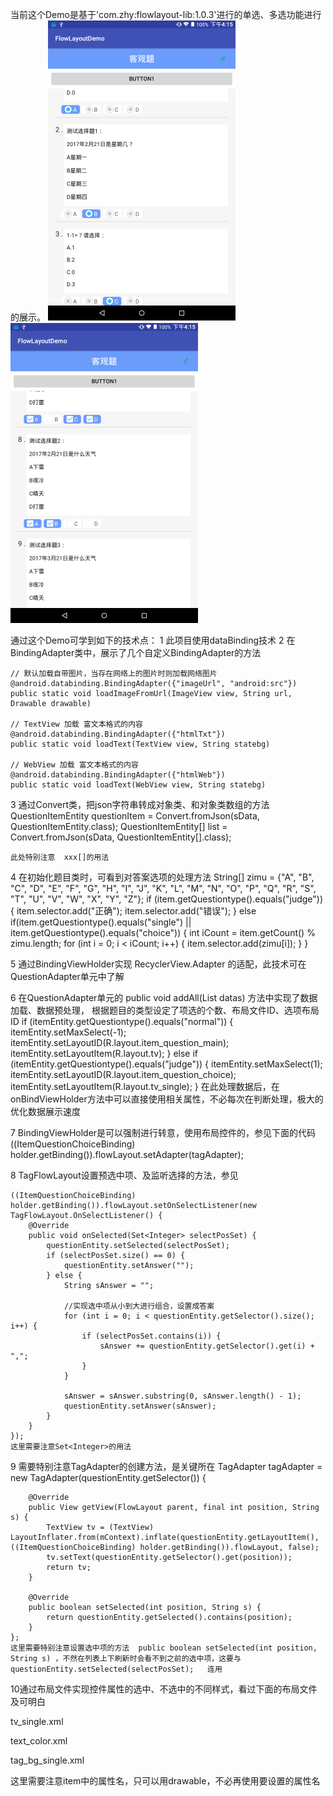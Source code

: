 当前这个Demo是基于'com.zhy:flowlayout-lib:1.0.3'进行的单选、多选功能进行的展示。
![](https://github.com/klzy/FlowLayoutDemo/blob/master/screen/1.png)
![](https://github.com/klzy/FlowLayoutDemo/blob/master/screen/2.png)

通过这个Demo可学到如下的技术点：
1 此项目使用dataBinding技术
2 在BindingAdapter类中，展示了几个自定义BindingAdapter的方法

    // 默认加载自带图片，当存在网络上的图片时则加载网络图片
    @android.databinding.BindingAdapter({"imageUrl", "android:src"})
    public static void loadImageFromUrl(ImageView view, String url, Drawable drawable) 

    // TextView 加载 富文本格式的内容
    @android.databinding.BindingAdapter({"htmlTxt"})
    public static void loadText(TextView view, String statebg) 

    // WebView 加载 富文本格式的内容
    @android.databinding.BindingAdapter({"htmlWeb"})
    public static void loadText(WebView view, String statebg)

3 通过Convert类，把json字符串转成对象类、和对象类数组的方法
    QuestionItemEntity questionItem = Convert.fromJson(sData, QuestionItemEntity.class);
    QuestionItemEntity[] list = Convert.fromJson(sData, QuestionItemEntity[].class);

    此处特别注意  xxx[]的用法

4 在初始化题目类时，可看到对答案选项的处理方法
    String[] zimu = {"A", "B", "C", "D", "E", "F", "G", "H", "I", "J", "K", "L", "M", "N", "O", "P", "Q", "R", "S", "T", "U", "V", "W", "X", "Y", "Z"};
    if (item.getQuestiontype().equals("judge")){
        item.selector.add("正确");
        item.selector.add("错误");
    }
    else if(item.getQuestiontype().equals("single") || item.getQuestiontype().equals("choice")) {
        int iCount = item.getCount() % zimu.length;
        for (int i = 0; i < iCount; i++) {
            item.selector.add(zimu[i]);
        }
    }

5 通过BindingViewHolder实现 RecyclerView.Adapter 的适配，此技术可在QuestionAdapter单元中了解

6 在QuestionAdapter单元的 public void addAll(List<QuestionItemEntity> datas) 方法中实现了数据加载、数据预处理，
根据题目的类型设定了项选的个数、布局文件ID、选项布局ID
    if (itemEntity.getQuestiontype().equals("normal")) {
        itemEntity.setMaxSelect(-1);
        itemEntity.setLayoutID(R.layout.item_question_main);
        itemEntity.setLayoutItem(R.layout.tv);
    } else if (itemEntity.getQuestiontype().equals("judge")) {
        itemEntity.setMaxSelect(1);
        itemEntity.setLayoutID(R.layout.item_question_choice);
        itemEntity.setLayoutItem(R.layout.tv_single);
    }
在此处理数据后，在onBindViewHolder方法中可以直接使用相关属性，不必每次在判断处理，极大的优化数据展示速度

7 BindingViewHolder是可以强制进行转意，使用布局控件的，参见下面的代码
  ((ItemQuestionChoiceBinding) holder.getBinding()).flowLayout.setAdapter(tagAdapter);

8 TagFlowLayout设置预选中项、及监听选择的方法，参见

    ((ItemQuestionChoiceBinding) holder.getBinding()).flowLayout.setOnSelectListener(new TagFlowLayout.OnSelectListener() {
        @Override
        public void onSelected(Set<Integer> selectPosSet) {
            questionEntity.setSelected(selectPosSet);
            if (selectPosSet.size() == 0) {
                questionEntity.setAnswer("");
            } else {
                String sAnswer = "";

                //实现选中项从小到大进行组合，设置成答案
                for (int i = 0; i < questionEntity.getSelector().size(); i++) {
                    if (selectPosSet.contains(i)) {
                        sAnswer += questionEntity.getSelector().get(i) + ",";
                    }
                }

                sAnswer = sAnswer.substring(0, sAnswer.length() - 1);
                questionEntity.setAnswer(sAnswer);
            }
        }
    });
    这里需要注意Set<Integer>的用法

9 需要特别注意TagAdapter的创建方法，<String>是关键所在
    TagAdapter tagAdapter = new TagAdapter<String>(questionEntity.getSelector()) {

        @Override
        public View getView(FlowLayout parent, final int position, String s) {
            TextView tv = (TextView) LayoutInflater.from(mContext).inflate(questionEntity.getLayoutItem(), ((ItemQuestionChoiceBinding) holder.getBinding()).flowLayout, false);
            tv.setText(questionEntity.getSelector().get(position));
            return tv;
        }

        @Override
        public boolean setSelected(int position, String s) {
            return questionEntity.getSelected().contains(position);
        }
    };
    这里需要特别注意设置选中项的方法  public boolean setSelected(int position, String s) ，不然在列表上下刷新时会看不到之前的选中项，这要与  questionEntity.setSelected(selectPosSet);   连用

10通过布局文件实现控件属性的选中、不选中的不同样式，看过下面的布局文件及可明白

tv_single.xml

<?xml version="1.0" encoding="utf-8"?>
<TextView xmlns:android="http://schemas.android.com/apk/res/android"
    android:layout_width="wrap_content"
    android:layout_height="wrap_content"
    android:layout_margin="5px"
    android:background="@drawable/tag_bg"
    android:gravity="center"
    android:text="Helloworld"
    android:textSize="@dimen/asr_size_3small"
    android:textColor="@drawable/text_color"
    android:drawablePadding="5px"
    android:drawableLeft="@drawable/tag_bg_single"
    />

text_color.xml

<?xml version="1.0" encoding="utf-8"?>
<selector xmlns:android="http://schemas.android.com/apk/res/android">
    <item android:color="#ffffff" android:state_checked="true"/>
    <item android:color="#666666"/>
</selector>

tag_bg_single.xml

<?xml version="1.0" encoding="utf-8"?>
<selector xmlns:android="http://schemas.android.com/apk/res/android">
    <item android:drawable="@mipmap/asr_d_checked" android:state_checked="true" />
    <item android:drawable="@mipmap/asr_d_checkedno"/>
</selector>

这里需要注意item中的属性名，只可以用drawable，不必再使用要设置的属性名
